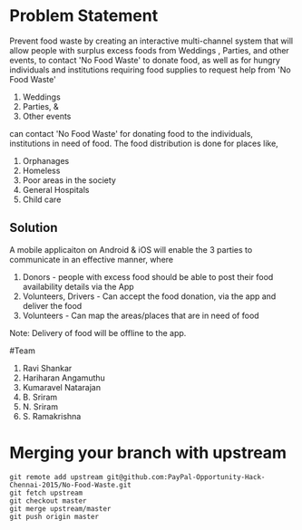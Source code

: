 # Problem Statement

Prevent food waste by creating an interactive multi-channel system that will allow people with surplus excess foods from Weddings , Parties, and other events, to contact 'No Food Waste' to donate food, as well as for hungry individuals and institutions requiring food supplies to request help from 'No Food Waste'

1. Weddings
2. Parties, &
3. Other events

can contact 'No Food Waste' for donating food to the individuals, institutions in need of food. The food distribution is done for places like,

1. Orphanages
2. Homeless
3. Poor areas in the society
4. General Hospitals
5. Child care

## Solution

A mobile applicaiton on Android & iOS will enable the 3 parties to communicate in an effective manner, where
 1. Donors - people with excess food should be able to post their food availability details via the App
 2. Volunteers, Drivers - Can accept the food donation, via the app and deliver the food
 3. Volunteers - Can map the areas/places that are in need of food

Note: Delivery of food will be offline to the app.

#Team
1. Ravi Shankar
2. Hariharan Angamuthu
3. Kumaravel Natarajan
4. B. Sriram
5. N. Sriram
6. S. Ramakrishna

# Merging your branch with upstream
```
git remote add upstream git@github.com:PayPal-Opportunity-Hack-Chennai-2015/No-Food-Waste.git
git fetch upstream
git checkout master
git merge upstream/master
git push origin master
```
